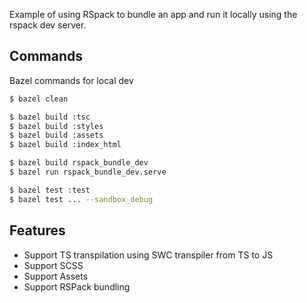 Example of using RSpack to bundle an app and run it locally using the rspack dev server.

## Commands

Bazel commands for local dev
```sh
$ bazel clean

$ bazel build :tsc
$ bazel build :styles
$ bazel build :assets
$ bazel build :index_html

$ bazel build rspack_bundle_dev
$ bazel run rspack_bundle_dev.serve

$ bazel test :test
$ bazel test ... --sandbox_debug
```

## Features

- Support TS transpilation using SWC transpiler from TS to JS
- Support SCSS
- Support Assets
- Support RSPack bundling
